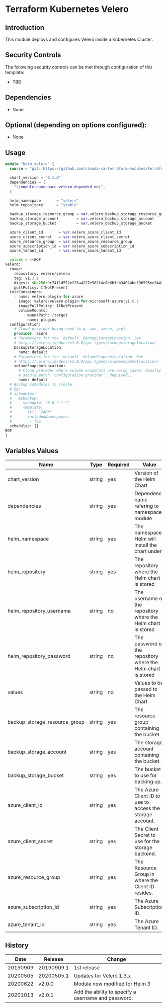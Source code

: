 # Terraform Kubernetes Velero

## Introduction

This module deploys and configures Velero inside a Kubernetes Cluster.

## Security Controls

The following security controls can be met through configuration of this template:

* TBD

## Dependencies

* None

## Optional (depending on options configured):

* None

## Usage

```terraform
module "helm_velero" {
  source = "git::https://github.com/canada-ca-terraform-modules/terraform-kubernetes-velero.git?ref=v2.0.1"

  chart_version = "0.1.0"
  dependencies = [
    "${module.namespace_velero.depended_on}",
  ]

  helm_namespace       = "velero"
  helm_repository      = "stable"

  backup_storage_resource_group = var.velero_backup_storage_resource_group
  backup_storage_account        = var.velero_backup_storage_account
  backup_storage_bucket         = var.velero_backup_storage_bucket

  azure_client_id       = var.velero_azure_client_id
  azure_client_secret   = var.velero_azure_client_secret
  azure_resource_group  = var.velero_azure_resource_group
  azure_subscription_id = var.velero_azure_subscription_id
  azure_tenant_id       = var.velero_azure_tenant_id

  values = <<EOF
velero:
  image:
    repository: velero/velero
    tag: v1.3.1
    digest: sha256:0c74f1d552ef25a4227e582f4c0e6b3db3402abe196595ee9442ceeb43b99696
    pullPolicy: IfNotPresent
  initContainers:
    - name: velero-plugin-for-azure
      image: velero/velero-plugin-for-microsoft-azure:v1.0.1
      imagePullPolicy: IfNotPresent
      volumeMounts:
        - mountPath: /target
          name: plugins
  configuration:
    # Cloud provider being used (e.g. aws, azure, gcp).
    provider: azure
    # Parameters for the `default` BackupStorageLocation. See
    # https://velero.io/docs/v1.0.0/api-types/backupstoragelocation/
    backupStorageLocation:
      name: default
    # Parameters for the `default` VolumeSnapshotLocation. See
    # https://velero.io/docs/v1.0.0/api-types/volumesnapshotlocation/
    volumeSnapshotLocation:
      # Cloud provider where volume snapshots are being taken. Usually
      # should match `configuration.provider`. Required.,
      name: default
  # Backup schedules to create.
  # Eg:
  # schedules:
  #   mybackup:
  #     schedule: "0 0 * * *"
  #     template:
  #       ttl: "240h"
  #       includedNamespaces:
  #        - foo
  schedules: {}
EOF
}
```

## Variables Values

| Name                          | Type   | Required | Value                                                         |
| ----------------------------- | ------ | -------- | ------------------------------------------------------------- |
| chart_version                 | string | yes      | Version of the Helm Chart                                     |
| dependencies                  | string | yes      | Dependency name refering to namespace module                  |
| helm_namespace                | string | yes      | The namespace Helm will install the chart under               |
| helm_repository               | string | yes      | The repository where the Helm chart is stored                 |
| helm_repository_username      | string | no       | The username of the repository where the Helm chart is stored |
| helm_repository_password      | string | no       | The password of the repository where the Helm chart is stored |
| values                        | string | no       | Values to be passed to the Helm Chart                         |
| backup_storage_resource_group | string | yes      | The resource group containing the bucket.                     |
| backup_storage_account        | string | yes      | The storage account containing the bucket.                    |
| backup_storage_bucket         | string | yes      | The bucket to use for backing up.                             |
| azure_client_id               | string | yes      | The Azure Client ID to use to access the storage account.     |
| azure_client_secret           | string | yes      | The Client Secret to use for the storage backend.             |
| azure_resource_group          | string | yes      | The Resource Group in where the Client ID resides.            |
| azure_subscription_id         | string | yes      | The Azure Subscription ID.                                    |
| azure_tenant_id               | string | yes      | The Azure Tenant ID.                                          |

## History

| Date     | Release    | Change                                              |
| -------- | ---------- | --------------------------------------------------- |
| 20190909 | 20190909.1 | 1st release                                         |
| 20200505 | 20200505.1 | Updates for Velero 1.3.x                            |
| 20200622 | v2.0.0     | Module now modified for Helm 3                      |
| 20201013 | v2.0.1     | Add the ability to specify a username and password. |
